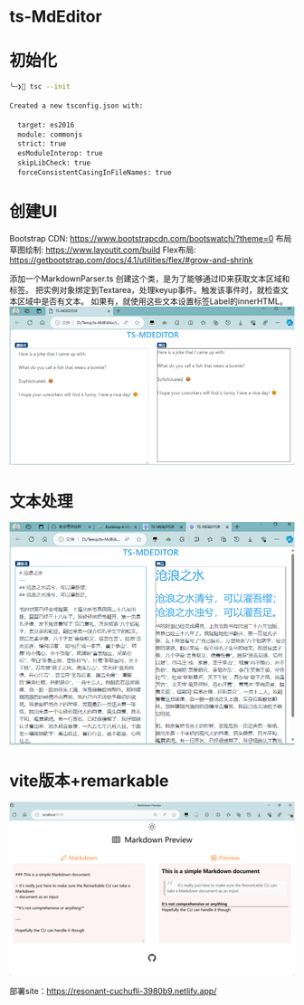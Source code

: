 # ts-MdEditor
# 初始化
```bash
╰─❯ tsc --init

Created a new tsconfig.json with:
                                                                                                                     TS
  target: es2016
  module: commonjs
  strict: true
  esModuleInterop: true
  skipLibCheck: true
  forceConsistentCasingInFileNames: true
```

# 创建UI
Bootstrap CDN: https://www.bootstrapcdn.com/bootswatch/?theme=0
布局草图绘制: https://www.layoutit.com/build
Flex布局: https://getbootstrap.com/docs/4.1/utilities/flex/#grow-and-shrink

添加一个MarkdownParser.ts
创建这个类，是为了能够通过ID来获取文本区域和标签。
把实例对象绑定到Textarea，处理keyup事件。触发该事件时，就检查文本区域中是否有文本。
如果有，就使用这些文本设置标签Label的innerHTML。
![当前界面](assets/ui-init.png)

# 文本处理
![当前界面](assets/ui-rule.png)

# vite版本+remarkable
![vite版本](assets/vite-init.png)

部署site：https://resonant-cuchufli-3980b9.netlify.app/

